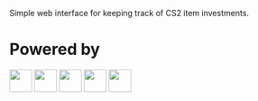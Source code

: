 Simple web interface for keeping track of CS2 item investments.

# Powered by

<img src="https://cdn.jsdelivr.net/gh/devicons/devicon@latest/icons/nodejs/nodejs-original.svg" width="40" height="40" />
<img src="https://cdn.jsdelivr.net/gh/devicons/devicon@latest/icons/express/express-original.svg" width="40" height="40"/>
<img src="https://cdn.jsdelivr.net/gh/devicons/devicon@latest/icons/mysql/mysql-original-wordmark.svg" width="40" height="40"/>
<img src="https://cdn.jsdelivr.net/gh/devicons/devicon@latest/icons/sequelize/sequelize-original-wordmark.svg" width="40" height="40"/>
<img src="https://cdn.jsdelivr.net/gh/devicons/devicon@latest/icons/bootstrap/bootstrap-original-wordmark.svg" width="40" height="40"/>
